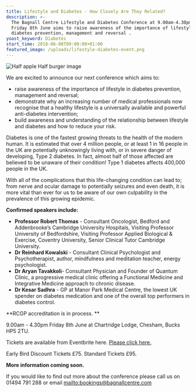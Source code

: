 ```yaml
---
title: Lifestyle and Diabetes - How Closely Are They Related?
description: >-
  The Bagnall Centre Lifestyle and Diabetes Conference at 9.00am-4.30pm on
  Friday 8th June aims to raise awareness of the importance of lifestyle in
  diabetes prevention, management and reversal .
yoast_keyword: Diabetes
start_time: 2018-06-08T09:00:00+01:00
featured_image: /uploads/lifestyle-diabetes-event.png
---
```

![Half apple Half burger image](/uploads/lifestyle-diabetes-event.png)

We are excited to announce our next conference which aims to:

* raise awareness of the importance of lifestyle in diabetes prevention, management and reversal;
* demonstrate why an increasing number of medical professionals now recognise that a healthy lifestyle is a universally available and powerful anti-diabetes intervention;
* build awareness and understanding of the relationship between lifestyle and diabetes and how to reduce your risk.

Diabetes is one of the fastest growing threats to the health of the modern human. It is estimated that over 4 million people, or at least 1 in 16 people in the UK are potentially unknowingly living with, or in severe danger of developing, Type 2 diabetes. In fact, almost half of those affected are believed to be unaware of their condition! Type 1 diabetes affects 400,000 people in the UK.

With all of the complications that this life-changing condition can lead to; from nerve and ocular damage to potentially seizures and even death, it is more vital than ever for us to be aware of our own culpability in the prevalence of this growing epidemic.

**Confirmed speakers include:**

* **Professor Robert Thomas** - Consultant Oncologist, Bedford and Addenbrooke’s Cambridge University Hospitals, Visiting Professor University of Bedfordshire, Visiting Professor Applied Biological & Exercise, Coventry University, Senior Clinical Tutor Cambridge University.
* **Dr Reinhard Kowalski** - Consultant Clinical Psychologist and Psychotherapist, author, mindfulness and meditation teacher, energy psychologist.
* **Dr Aryan Tavakkoli**- Consultant Physician and Founder of Quantum Clinic, a progressive medical clinic offering a Functional Medicine and Integrative Medicine approach to chronic disease.
* **Dr Kesar Sadhra** - GP at Manor Park Medical Centre, the lowest UK spender on diabetes medication and one of the overall top performers in diabetes control.

**RCGP accreditation is in process. **

9.00am - 4.30pm Friday 8th June at Chartridge Lodge, Chesham, Bucks HP5 2TU.

Tickets are available from Eventbrite here. <a href="https://www.eventbrite.co.uk/e/lifestyle-and-diabetes-how-closely-are-they-related-tickets-42565255826" target="_blank">Please click here.</a>

Early Bird Discount Tickets £75. Standard Tickets £95.

**More information coming soon.** 

If you would like to find out more about the conference please call us on 01494 791 288 or email <mailto:bookings@bagnallcentre.com>
